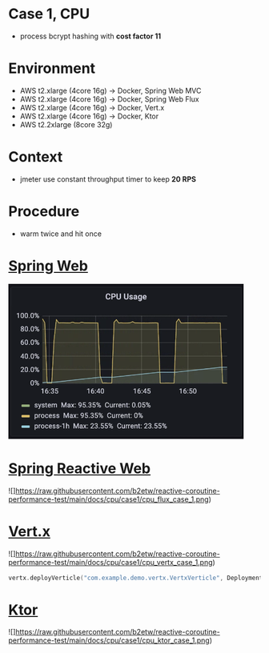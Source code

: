 # Case 1, CPU
* process bcrypt hashing with **cost factor 11**

# Environment
* AWS t2.xlarge (4core 16g) -> Docker, Spring Web MVC
* AWS t2.xlarge (4core 16g) -> Docker, Spring Web Flux
* AWS t2.xlarge (4core 16g) -> Docker, Vert.x
* AWS t2.xlarge (4core 16g) -> Docker, Ktor
* AWS t2.2xlarge (8core 32g)

# Context
* jmeter use constant throughput timer to keep **20 RPS**

# Procedure
* warm twice and hit once

# [Spring Web](https://b2etw.github.io/reactive-coroutine-performance-test/cpu/cpu_spring_mvc_case_1/index.html)
![](https://raw.githubusercontent.com/b2etw/reactive-coroutine-performance-test/main/docs/cpu/case1/cpu_mvc_case_1.png)

# [Spring Reactive Web](https://b2etw.github.io/reactive-coroutine-performance-test/cpu/cpu_spring_flux_case_1/index.html)
![]https://raw.githubusercontent.com/b2etw/reactive-coroutine-performance-test/main/docs/cpu/case1/cpu_flux_case_1.png)

# [Vert.x](https://b2etw.github.io/reactive-coroutine-performance-test/cpu/cpu_vertx_vertx_case_1/index.html)
![]https://raw.githubusercontent.com/b2etw/reactive-coroutine-performance-test/main/docs/cpu/case1/cpu_vertx_case_1.png)
```kotlin
vertx.deployVerticle("com.example.demo.vertx.VertxVerticle", DeploymentOptions().setInstances(VertxOptions.DEFAULT_EVENT_LOOP_POOL_SIZE))
```

# [Ktor](https://b2etw.github.io/reactive-coroutine-performance-test/cpu/cpu_ktor_ktor_case_1/index.html)
![]https://raw.githubusercontent.com/b2etw/reactive-coroutine-performance-test/main/docs/cpu/case1/cpu_ktor_case_1.png)

